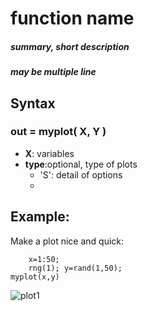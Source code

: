 # function name 

##### summary, short description

##### may be multiple line

## Syntax

### out = myplot( X, Y )

*  **X**: variables
*  **type**:optional, type of plots 
   + 'S': detail of options
   + 
  


## Example: 
Make a plot nice and quick:

		x=1:50;
		rng(1); y=rand(1,50);
    myplot(x,y)
 ![plot1](images/myplot_1.png)  